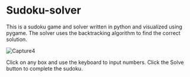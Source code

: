 # Sudoku-solver
This is a sudoku game and solver written in python and visualized using pygame. The solver uses the backtracking algorithm to find the correct solution.

![Capture4](https://user-images.githubusercontent.com/75757836/184450313-4546446f-d0e2-44d7-96f6-db665c6d1442.PNG)

Click on any box and use the keyboard to input numbers. Click the Solve button to complete the sudoku.
